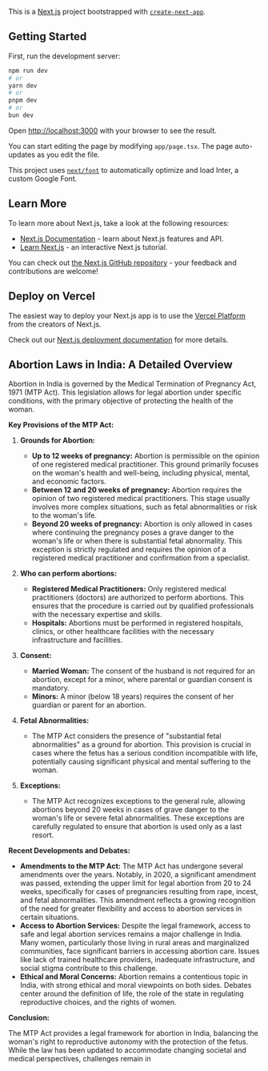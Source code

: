 This is a [Next.js](https://nextjs.org/) project bootstrapped with [`create-next-app`](https://github.com/vercel/next.js/tree/canary/packages/create-next-app).

## Getting Started

First, run the development server:

```bash
npm run dev
# or
yarn dev
# or
pnpm dev
# or
bun dev
```

Open [http://localhost:3000](http://localhost:3000) with your browser to see the result.

You can start editing the page by modifying `app/page.tsx`. The page auto-updates as you edit the file.

This project uses [`next/font`](https://nextjs.org/docs/basic-features/font-optimization) to automatically optimize and load Inter, a custom Google Font.

## Learn More

To learn more about Next.js, take a look at the following resources:

- [Next.js Documentation](https://nextjs.org/docs) - learn about Next.js features and API.
- [Learn Next.js](https://nextjs.org/learn) - an interactive Next.js tutorial.

You can check out [the Next.js GitHub repository](https://github.com/vercel/next.js/) - your feedback and contributions are welcome!

## Deploy on Vercel

The easiest way to deploy your Next.js app is to use the [Vercel Platform](https://vercel.com/new?utm_medium=default-template&filter=next.js&utm_source=create-next-app&utm_campaign=create-next-app-readme) from the creators of Next.js.

Check out our [Next.js deployment documentation](https://nextjs.org/docs/deployment) for more details.

## Abortion Laws in India: A Detailed Overview

Abortion in India is governed by the Medical Termination of Pregnancy Act, 1971 (MTP Act). This legislation allows for legal abortion under specific conditions, with the primary objective of protecting the health of the woman.

**Key Provisions of the MTP Act:**

1. **Grounds for Abortion:**
    * **Up to 12 weeks of pregnancy:** Abortion is permissible on the opinion of one registered medical practitioner. This ground primarily focuses on the woman's health and well-being, including physical, mental, and economic factors.
    * **Between 12 and 20 weeks of pregnancy:** Abortion requires the opinion of two registered medical practitioners. This stage usually involves more complex situations, such as fetal abnormalities or risk to the woman's life.
    * **Beyond 20 weeks of pregnancy:** Abortion is only allowed in cases where continuing the pregnancy poses a grave danger to the woman's life or when there is substantial fetal abnormality. This exception is strictly regulated and requires the opinion of a registered medical practitioner and confirmation from a specialist.

2. **Who can perform abortions:**
    * **Registered Medical Practitioners:** Only registered medical practitioners (doctors) are authorized to perform abortions. This ensures that the procedure is carried out by qualified professionals with the necessary expertise and skills.
    * **Hospitals:** Abortions must be performed in registered hospitals, clinics, or other healthcare facilities with the necessary infrastructure and facilities.

3. **Consent:**
    * **Married Woman:** The consent of the husband is not required for an abortion, except for a minor, where parental or guardian consent is mandatory.
    * **Minors:** A minor (below 18 years) requires the consent of her guardian or parent for an abortion.

4. **Fetal Abnormalities:**
    * The MTP Act considers the presence of "substantial fetal abnormalities" as a ground for abortion. This provision is crucial in cases where the fetus has a serious condition incompatible with life, potentially causing significant physical and mental suffering to the woman.

5. **Exceptions:**
    * The MTP Act recognizes exceptions to the general rule, allowing abortions beyond 20 weeks in cases of grave danger to the woman's life or severe fetal abnormalities. These exceptions are carefully regulated to ensure that abortion is used only as a last resort.

**Recent Developments and Debates:**

* **Amendments to the MTP Act:** The MTP Act has undergone several amendments over the years. Notably, in 2020, a significant amendment was passed, extending the upper limit for legal abortion from 20 to 24 weeks, specifically for cases of pregnancies resulting from rape, incest, and fetal abnormalities. This amendment reflects a growing recognition of the need for greater flexibility and access to abortion services in certain situations.
* **Access to Abortion Services:** Despite the legal framework, access to safe and legal abortion services remains a major challenge in India. Many women, particularly those living in rural areas and marginalized communities, face significant barriers in accessing abortion care. Issues like lack of trained healthcare providers, inadequate infrastructure, and social stigma contribute to this challenge.
* **Ethical and Moral Concerns:** Abortion remains a contentious topic in India, with strong ethical and moral viewpoints on both sides. Debates center around the definition of life, the role of the state in regulating reproductive choices, and the rights of women.

**Conclusion:**

The MTP Act provides a legal framework for abortion in India, balancing the woman's right to reproductive autonomy with the protection of the fetus. While the law has been updated to accommodate changing societal and medical perspectives, challenges remain in
